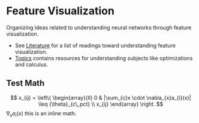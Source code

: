 # Feature Visualization

Organizing ideas related to understanding neural networks through feature visualization.

- See [Literature](literature/) for a list of readings toward understanding feature visualization.
- [Topics](topics/) contains resources for understanding subjects like optimizations and calculus.

## Test Math

$$
x_{ij} = \left\{
        \begin{array}{ll}
            0 & |\sum_{c}x \cdot \nabla_{x}a_{i}(x)| \leq {\theta}_{c\_pct} \\
            x_{ij}
        \end{array}
    \right.
$$
$\nabla_{x}a_{i}(x)$ this is an inline math.
